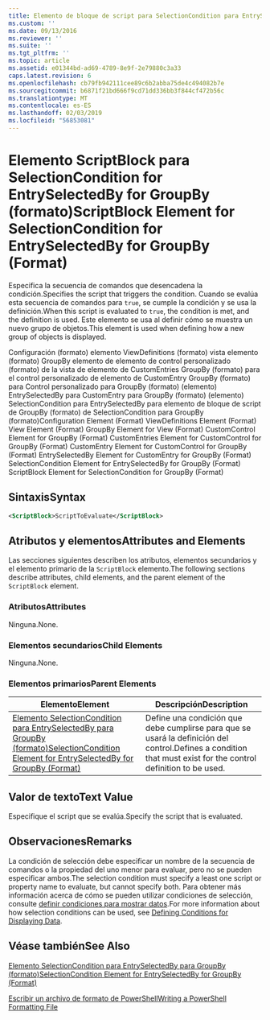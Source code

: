 ```yaml
---
title: Elemento de bloque de script para SelectionCondition para EntrySelectedBy para GroupBy (formato) | Microsoft Docs
ms.custom: ''
ms.date: 09/13/2016
ms.reviewer: ''
ms.suite: ''
ms.tgt_pltfrm: ''
ms.topic: article
ms.assetid: e01344bd-ad69-4789-8e9f-2e79880c3a33
caps.latest.revision: 6
ms.openlocfilehash: cb79fb942111cee89c6b2abba75de4c494082b7e
ms.sourcegitcommit: b6871f21bd666f9cd71dd336bb3f844cf472b56c
ms.translationtype: MT
ms.contentlocale: es-ES
ms.lasthandoff: 02/03/2019
ms.locfileid: "56853081"
---
```

# <a name="scriptblock-element-for-selectioncondition-for-entryselectedby-for-groupby-format"></a><span data-ttu-id="bfec4-102">Elemento ScriptBlock para SelectionCondition for EntrySelectedBy for GroupBy (formato)</span><span class="sxs-lookup"><span data-stu-id="bfec4-102">ScriptBlock Element for SelectionCondition for EntrySelectedBy for GroupBy (Format)</span></span>

<span data-ttu-id="bfec4-103">Especifica la secuencia de comandos que desencadena la condición.</span><span class="sxs-lookup"><span data-stu-id="bfec4-103">Specifies the script that triggers the condition.</span></span> <span data-ttu-id="bfec4-104">Cuando se evalúa esta secuencia de comandos para `true`, se cumple la condición y se usa la definición.</span><span class="sxs-lookup"><span data-stu-id="bfec4-104">When this script is evaluated to `true`, the condition is met, and the definition is used.</span></span> <span data-ttu-id="bfec4-105">Este elemento se usa al definir cómo se muestra un nuevo grupo de objetos.</span><span class="sxs-lookup"><span data-stu-id="bfec4-105">This element is used when defining how a new group of objects is displayed.</span></span>

<span data-ttu-id="bfec4-106">Configuración (formato) elemento ViewDefinitions (formato) vista elemento (formato) GroupBy elemento de elemento de control personalizado (formato) de la vista de elemento de CustomEntries GroupBy (formato) para el control personalizado de elemento de CustomEntry GroupBy (formato) para Control personalizado para GroupBy (formato) (elemento) EntrySelectedBy para CustomEntry para GroupBy (formato) (elemento) SelectionCondition para EntrySelectedBy para elemento de bloque de script de GroupBy (formato) de SelectionCondition para GroupBy (formato)</span><span class="sxs-lookup"><span data-stu-id="bfec4-106">Configuration Element (Format) ViewDefinitions Element (Format) View Element (Format) GroupBy Element for View (Format) CustomControl Element for GroupBy (Format) CustomEntries Element for CustomControl for GroupBy (Format) CustomEntry Element for CustomControl for GroupBy (Format) EntrySelectedBy Element for CustomEntry for GroupBy (Format) SelectionCondition Element for EntrySelectedBy for GroupBy (Format) ScriptBlock Element for SelectionCondition for GroupBy (Format)</span></span>

## <a name="syntax"></a><span data-ttu-id="bfec4-107">Sintaxis</span><span class="sxs-lookup"><span data-stu-id="bfec4-107">Syntax</span></span>

```xml
<ScriptBlock>ScriptToEvaluate</ScriptBlock>
```

## <a name="attributes-and-elements"></a><span data-ttu-id="bfec4-108">Atributos y elementos</span><span class="sxs-lookup"><span data-stu-id="bfec4-108">Attributes and Elements</span></span>

<span data-ttu-id="bfec4-109">Las secciones siguientes describen los atributos, elementos secundarios y el elemento primario de la `ScriptBlock` elemento.</span><span class="sxs-lookup"><span data-stu-id="bfec4-109">The following sections describe attributes, child elements, and the parent element of the `ScriptBlock` element.</span></span>

### <a name="attributes"></a><span data-ttu-id="bfec4-110">Atributos</span><span class="sxs-lookup"><span data-stu-id="bfec4-110">Attributes</span></span>

<span data-ttu-id="bfec4-111">Ninguna.</span><span class="sxs-lookup"><span data-stu-id="bfec4-111">None.</span></span>

### <a name="child-elements"></a><span data-ttu-id="bfec4-112">Elementos secundarios</span><span class="sxs-lookup"><span data-stu-id="bfec4-112">Child Elements</span></span>

<span data-ttu-id="bfec4-113">Ninguna.</span><span class="sxs-lookup"><span data-stu-id="bfec4-113">None.</span></span>

### <a name="parent-elements"></a><span data-ttu-id="bfec4-114">Elementos primarios</span><span class="sxs-lookup"><span data-stu-id="bfec4-114">Parent Elements</span></span>

|<span data-ttu-id="bfec4-115">Elemento</span><span class="sxs-lookup"><span data-stu-id="bfec4-115">Element</span></span>|<span data-ttu-id="bfec4-116">Descripción</span><span class="sxs-lookup"><span data-stu-id="bfec4-116">Description</span></span>|
|-------------|-----------------|
|[<span data-ttu-id="bfec4-117">Elemento SelectionCondition para EntrySelectedBy para GroupBy (formato)</span><span class="sxs-lookup"><span data-stu-id="bfec4-117">SelectionCondition Element for EntrySelectedBy for GroupBy (Format)</span></span>](./selectioncondition-element-for-entryselectedby-for-groupby-format.md)|<span data-ttu-id="bfec4-118">Define una condición que debe cumplirse para que se usará la definición del control.</span><span class="sxs-lookup"><span data-stu-id="bfec4-118">Defines a condition that must exist for the control definition to be used.</span></span>|

## <a name="text-value"></a><span data-ttu-id="bfec4-119">Valor de texto</span><span class="sxs-lookup"><span data-stu-id="bfec4-119">Text Value</span></span>

<span data-ttu-id="bfec4-120">Especifique el script que se evalúa.</span><span class="sxs-lookup"><span data-stu-id="bfec4-120">Specify the script that is evaluated.</span></span>

## <a name="remarks"></a><span data-ttu-id="bfec4-121">Observaciones</span><span class="sxs-lookup"><span data-stu-id="bfec4-121">Remarks</span></span>

<span data-ttu-id="bfec4-122">La condición de selección debe especificar un nombre de la secuencia de comandos o la propiedad del uno menor para evaluar, pero no se pueden especificar ambos.</span><span class="sxs-lookup"><span data-stu-id="bfec4-122">The selection condition must specify a least one script or property name to evaluate, but cannot specify both.</span></span> <span data-ttu-id="bfec4-123">Para obtener más información acerca de cómo se pueden utilizar condiciones de selección, consulte [definir condiciones para mostrar datos](./defining-conditions-for-displaying-data.md).</span><span class="sxs-lookup"><span data-stu-id="bfec4-123">For more information about how selection conditions can be used, see [Defining Conditions for Displaying Data](./defining-conditions-for-displaying-data.md).</span></span>

## <a name="see-also"></a><span data-ttu-id="bfec4-124">Véase también</span><span class="sxs-lookup"><span data-stu-id="bfec4-124">See Also</span></span>

[<span data-ttu-id="bfec4-125">Elemento SelectionCondition para EntrySelectedBy para GroupBy (formato)</span><span class="sxs-lookup"><span data-stu-id="bfec4-125">SelectionCondition Element for EntrySelectedBy for GroupBy (Format)</span></span>](./selectioncondition-element-for-entryselectedby-for-groupby-format.md)

[<span data-ttu-id="bfec4-126">Escribir un archivo de formato de PowerShell</span><span class="sxs-lookup"><span data-stu-id="bfec4-126">Writing a PowerShell Formatting File</span></span>](./writing-a-powershell-formatting-file.md)
